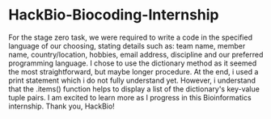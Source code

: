 # HackBio-Biocoding-Internship
For the stage zero task, we were required to write a code in the specified language of our choosing, stating details such as: team name, member name, country/location, hobbies, email address, discipline and our preferred programming language.
I chose to use the dictionary method as it seemed the most straightforward, but maybe longer procedure.
At the end, i used a print statement which i do not fully understand yet. However, i understand that the .items() function helps to display a list of the dictionary's key-value tuple pairs.
I am excited to learn more as I progress in this Bioinformatics internship. 
Thank you, HackBio!
